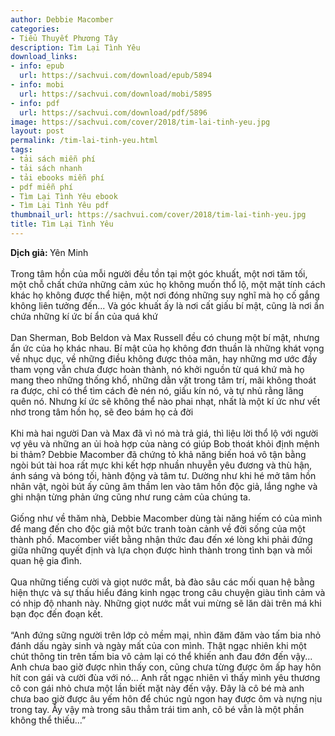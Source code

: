 ```yaml
---
author: Debbie Macomber
categories:
- Tiểu Thuyết Phương Tây
description: Tìm Lại Tình Yêu
download_links:
- info: epub
  url: https://sachvui.com/download/epub/5894
- info: mobi
  url: https://sachvui.com/download/mobi/5895
- info: pdf
  url: https://sachvui.com/download/pdf/5896
image: https://sachvui.com/cover/2018/tim-lai-tinh-yeu.jpg
layout: post
permalink: /tim-lai-tinh-yeu.html
tags:
- tải sách miễn phí
- tải sách nhanh
- tải ebooks miễn phí
- pdf miễn phí
- Tìm Lại Tình Yêu ebook
- Tìm Lại Tình Yêu pdf
thumbnail_url: https://sachvui.com/cover/2018/tim-lai-tinh-yeu.jpg
title: Tìm Lại Tình Yêu
---
```


 <div class="item-desc text-justify"> <p><strong>Dịch giả: </strong>Yên Minh<br><br>Trong tâm hồn của mỗi người đều tồn tại một góc khuất, một nơi tăm tối, một chỗ chất chứa những cảm xúc họ không muốn thổ lộ, một mặt tính cách khác họ không được thể hiện, một nơi đóng những suy nghĩ mà họ cố gắng không liên tưởng đến... Và góc khuất ấy là nơi cất giấu bí mật, cũng là nơi ẩn chứa những kí ức bí ẩn của quá khứ<br><br>Dan Sherman, Bob Beldon và Max Russell đều có chung một bí mật, nhưng ẩn ức của họ khác nhau. Bí mật của họ không đơn thuần là những khát vọng về nhục dục, về những điều không được thỏa mãn, hay những mơ ước đầy tham vọng vẫn chưa được hoàn thành, nó khởi nguồn từ quá khứ mà họ mang theo những thống khổ, những dằn vặt trong tâm trí, mãi không thoát ra được, chỉ có thể tìm cách đè nén nó, giấu kín nó, và tự nhủ rằng lãng quên nó. Nhưng kí ức sẽ không thể nào phai nhạt, nhất là một kí ức như vết nhơ trong tâm hồn họ, sẽ đeo bám họ cả đời<br><br>Khi mà hai người Dan và Max đã vì nó mà trả giá, thì liệu lời thổ lộ với người vợ yêu và những an ủi hoà hợp của nàng có giúp Bob thoát khỏi định mệnh bi thảm? Debbie Macomber đã chứng tỏ khả năng biến hoá vô tận bằng ngòi bút tài hoa rất mực khi kết hợp nhuần nhuyễn yêu đương và thù hận, ánh sáng và bóng tối, hành động và tâm tư. Dường như khi hé mở tâm hồn nhân vật, ngòi bút ấy cũng âm thầm len vào tâm hồn độc giả, lắng nghe và ghi nhận từng phản ứng cũng như rung cảm của chúng ta.<br><br>Giống như về thăm nhà, Debbie Macomber dùng tài năng hiếm có của mình để mang đến cho độc giả một bức tranh toàn cảnh về đời sống của một thành phố. Macomber viết bằng nhận thức đau đến xé lòng khi phải đứng giữa những quyết định và lựa chọn được hình thành trong tình bạn và mối quan hệ gia đình.<br><br>Qua những tiếng cười và giọt nước mắt, bà đào sâu các mối quan hệ bằng hiện thực và sự thấu hiểu đáng kinh ngạc trong câu chuyện giàu tình cảm và có nhịp độ nhanh này. Những giọt nước mắt vui mừng sẽ lăn dài trên má khi bạn đọc đến đoạn kết.<br><br>“Anh đứng sững người trên lớp cỏ mềm mại, nhìn đăm đăm vào tấm bia nhỏ đánh dấu ngày sinh và ngày mất của con mình. Thật ngạc nhiên khi một chút thông tin trên tấm bia vô cảm lại có thể khiến anh đau đớn đến vậy... Anh chưa bao giờ được nhìn thấy con, cũng chưa từng được ôm ấp hay hôn hít con gái và cười đùa với nó... Anh rất ngạc nhiên vì thấy mình yêu thương cô con gái nhỏ chưa một lần biết mặt này đến vậy. Đây là cô bé mà anh chưa bao giờ được âu yếm hôn để chúc ngủ ngon hay được ôm và nựng nịu trong tay. Ấy vậy mà trong sâu thẳm trái tim anh, cô bé vẫn là một phần không thể thiếu...”</p> </div>